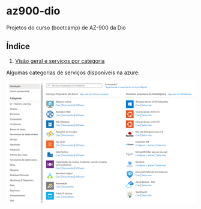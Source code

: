 # az900-dio
Projetos do curso (bootcamp) de AZ-900 da Dio

## Índice

1. [Visão geral e serviços por categoria](https://github.com/wilsondesouza/labs-az900/tree/main/1_localização_serviços.md)

Algumas categorias de serviços disponíveis na azure:

![](https://raw.githubusercontent.com/henriquebjr/az900-dio/main/resources/categories.png)